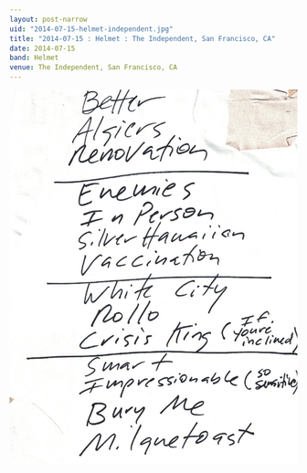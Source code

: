 ```yaml
---
layout: post-narrow
uid: "2014-07-15-helmet-independent.jpg"
title: "2014-07-15 : Helmet : The Independent, San Francisco, CA"
date: 2014-07-15
band: Helmet
venue: The Independent, San Francisco, CA
---
```


<div class="showcase">
  <img src="/img/2014/07/20140715-Helmet-Independent.jpg" alt="2014-07-15-helmet-independent.jpg">
</div>

